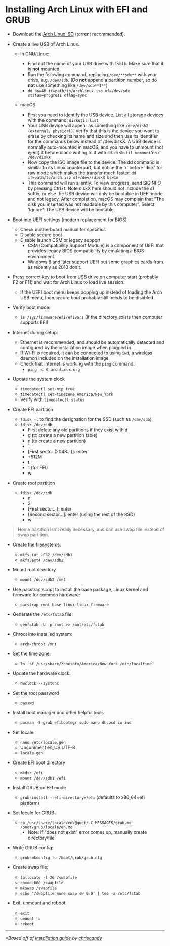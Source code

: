 # Installing Arch Linux with EFI and GRUB

- Download the [Arch Linux ISO](https://www.archlinux.org/download) (torrent recommended).

- Create a live USB of Arch Linux.
  - In GNU/Linux:
    - Find out the name of your USB drive with `lsblk`. Make sure that it is **not** mounted.
    - Run the following command, replacing `/dev/**sdx**` with your drive, e.g. `/dev/sdb`. (Do **not** append a partition number, so do **not** use something like `/dev/sdb**1**`)
    - `dd bs=4M if=path/to/archlinux.iso of=/dev/sdx status=progress oflag=sync`
  
  - macOS:
    - First you need to identify the USB device. List all storage devices with the command:
    `diskutil list`
    - Your USB device will appear as something like `/dev/disk2 (external, physical)`. Verify that this is the device you want to erase by checking its name and size and then use its identifier for the commands below instead of /dev/diskX. A USB device is normally auto-mounted in macOS, and you have to unmount (not eject) it before block-writing to it with `dd`.
    `diskutil unmountDisk /dev/diskX`
    - Now copy the ISO image file to the device. The dd command is similar to its Linux counterpart, but notice the 'r' before 'disk' for raw mode which makes the transfer much faster:
    `dd if=path/to/arch.iso of=/dev/rdiskX bs=1m`
    - This command will run silently. To view progress, send SIGINFO by pressing Ctrl+t. Note diskX here should not include the s1 suffix, or else the USB device will only be bootable in UEFI mode and not legacy. After completion, macOS may complain that "The disk you inserted was not readable by this computer". Select 'Ignore'. The USB device will be bootable.

- Boot into UEFI settings (modern replacement for BIOS)
    - Check motherboard manual for specifics
    - Disable secure boot
    - Disable launch CSM or legacy support
      - CSM (Compatibility Support Module) is a component of UEFI that provides legacy BIOS compatibility by emulating a BIOS environment.
      - Windows 8 and later support UEFI but some graphics cards from as recently as 2013 don't.

- Press correct key to boot from USB drive on computer start (probably F2 or F11) and wait for Arch Linux to load live session.
  - If the UEFI boot menu keeps popping up instead of loading the Arch USB menu, then secure boot probably still needs to be disabled.

- Verify boot mode:
    - `ls /sys/firmware/efi/efivars` (If the directory exists then computer supports EFI)

- Internet during setup:
  - Ethernet is recommended, and should be automatically detected and configured by the installation image when plugged in.
  - If Wi-Fi is required, it can be connected to using `iwd`, a wireless daemon included on the installation image.
  - Check that internet is working with the `ping` command:
    - `ping -c 6 archlinux.org`

- Update the system clock
  - `timedatectl set-ntp true`
  - `timedatectl set-timezone America/New_York`
  - Verify with `timedatectl status`

- Create EFI partition
  - `fdisk -l` to find the designation for the SSD (such as `/dev/sdb`)
  - `fdisk /dev/sdb`
    - First delete any old partitions if they exist with `d`
    - g (to create a new partition table)
    - n (to create a new partition)
    - 1
    - \[First sector (2048...)\]: enter
    - +512M
    - t
    - 1 (for EFI)
    - w

- Create root partition
  - `fdisk /dev/sdb`
    - n
    - 2
    - \[First sector...\]: enter
    - \[Second sector...\]: enter (using the rest of the SSD)
    - w

> Home partition isn't really necessary, and can use swap file instead of swap partition.

- Create the filesystems:
  - `mkfs.fat -F32 /dev/sdb1`
  - `mkfs.ext4 /dev/sdb2`

- Mount root directory
  - `mount /dev/sdb2 /mnt`

- Use pacstrap script to install the base package, Linux kernel and firmware for common hardware:
  - `pacstrap /mnt base linux linux-firmware`

- Generate the `/etc/fstab` file:
  - `genfstab -U -p /mnt >> /mnt/etc/fstab`

- Chroot into installed system:
  - `arch-chroot /mnt`

- Set the time zone:
  - `ln -sf /usr/share/zoneinfo/America/New_York /etc/localtime`

- Update the hardware clock:
  - `hwclock --systohc`

- Set the root password
  - `passwd`

- Install boot manager and other helpful tools
  - `pacman -S grub efibootmgr sudo nano dhcpcd iw iwd`

- Set locale:
  - `nano /etc/locale.gen`
  - Uncomment en_US.UTF-8
  - `locale-gen`

- Create EFI boot directory
  - `mkdir /efi`
  - `mount /dev/sdb1 /efi`

- Install GRUB on EFI mode
  - `grub-install --efi-directory=/efi` (defaults to x86_64=efi platform)

- Set locale for GRUB:
  - `cp /usr/share/locale/en\@quot/LC_MESSAGES/grub.mo /boot/grub/locale/en.mo`
    - Note: If "does not exist" error comes up, manually create directory/file

- Write GRUB config:
  - `grub-mkconfig -o /boot/grub/grub.cfg`

- Create swap file:
    - `fallocate -l 2G /swapfile`
    - `chmod 600 /swapfile`
    - `mkswap /swapfile`
    - `echo '/swapfile none swap sw 0 0' | tee -a /etc/fstab`

- Exit, unmount and reboot
  - `exit`
  - `umount -a`
  - `reboot`

---
_\*Based off of [installation guide](https://gist.github.com/chriscandy/16899e0d701a05654cb4f79ef2d2d062) by [chriscandy](https://github.com/chriscandy)_
